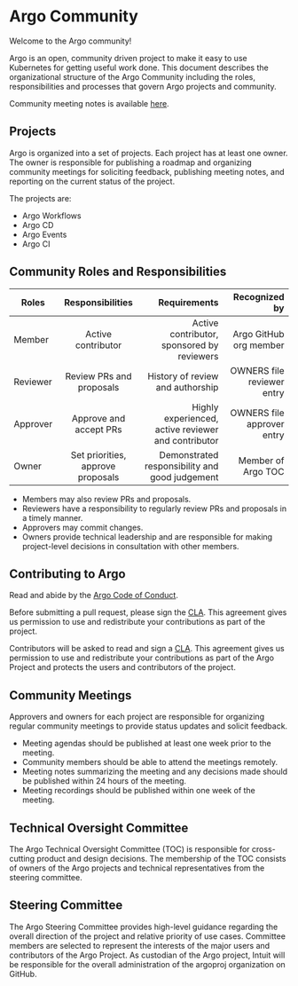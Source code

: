 # Argo Community

Welcome to the Argo community!

Argo is an open, community driven project to make it easy to use Kubernetes for getting useful work done.  This document describes the organizational structure of the Argo Community including the roles, responsibilities and processes that govern Argo projects and community.

Community meeting notes is available [here](https://docs.google.com/document/d/16aWGQ1Te5IRptFuAIFtg3rONRQqHC1Z3X9rdDHYhYfE/edit?usp=sharing).

## Projects

Argo is organized into a set of projects. Each project has at least one owner. The owner is responsible for publishing a roadmap and organizing community meetings for soliciting feedback, publishing meeting notes, and reporting on the current status of the project.

The projects are:

* Argo Workflows
* Argo CD
* Argo Events
* Argo CI

## Community Roles and Responsibilities

| Roles        | Responsibilities| Requirements  | Recognized by|
| -------------|:---------------:| -------------:|-------------:|
| Member       | Active contributor |Active contributor, sponsored by reviewers |Argo GitHub org member|
| Reviewer     | Review PRs and proposals     |   History of review and authorship | OWNERS file reviewer entry|
| Approver     | Approve and accept PRs     |   Highly experienced, active reviewer and contributor |OWNERS file approver entry|
| Owner        | Set priorities, approve proposals| Demonstrated responsibility and good judgement|Member of Argo TOC|


* Members may also review PRs and proposals.
* Reviewers have a responsibility to regularly review PRs and proposals in a timely
manner.
* Approvers may commit changes.
* Owners provide technical leadership and are responsible for making project-level decisions in consultation with other members.

## Contributing to Argo

Read and abide by the [Argo Code of Conduct](https://github.com/argoproj/argo/blob/master/CODE_OF_CONDUCT.md).

Before submitting a pull request, please sign the [CLA](https://github.com/argoproj/argo/blob/master/community/Argo%20Individual%20CLA.pdf). This agreement gives us permission to use and redistribute your contributions as part of the project.

Contributors will be asked to read and sign a [CLA](https://github.com/argoproj/argo/blob/master/community/Argo%20Individual%20CLA.pdf). This agreement gives us permission to use and redistribute your contributions as part of the Argo Project and protects the users and contributors of the project.

## Community Meetings

Approvers and owners for each project are responsible for organizing regular community meetings to provide status updates and solicit feedback.

* Meeting agendas should be published at least one week prior to the meeting.
* Community members should be able to attend the meetings remotely.
* Meeting notes summarizing the meeting and any decisions made should be published
within 24 hours of the meeting.
* Meeting recordings should be published within one week of the meeting.

## Technical Oversight Committee

The Argo Technical Oversight Committee (TOC) is responsible for cross-cutting product and design decisions. The membership of the TOC consists of owners of the Argo projects and technical representatives from the steering committee.

## Steering Committee

The Argo Steering Committee provides high-level guidance regarding the overall direction of the project and relative priority of use cases. Committee members are selected to represent the interests of the major users and contributors of the Argo Project.
As custodian of the Argo project, Intuit will be responsible for the overall administration of  the argoproj organization on GitHub.
